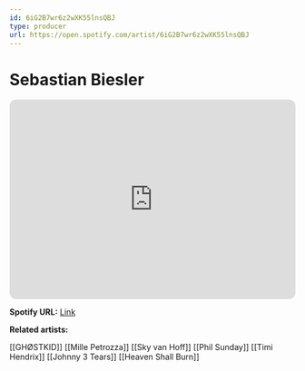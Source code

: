 ```yaml
---
id: 6iG2B7wr6z2wXK55lnsQBJ
type: producer
url: https://open.spotify.com/artist/6iG2B7wr6z2wXK55lnsQBJ
---
```

# Sebastian Biesler

<iframe style="border-radius:12px" src="https://open.spotify.com/embed/artist/6iG2B7wr6z2wXK55lnsQBJ" width="100%" height="352" frameBorder="0" allowfullscreen="" allow="autoplay; clipboard-write; encrypted-media; fullscreen; picture-in-picture" loading="lazy"></iframe>

**Spotify URL:** [Link](https://open.spotify.com/artist/6iG2B7wr6z2wXK55lnsQBJ)

**Related artists:**

[[GHØSTKID]]
[[Mille Petrozza]]
[[Sky van Hoff]]
[[Phil Sunday]]
[[Timi Hendrix]]
[[Johnny 3 Tears]]
[[Heaven Shall Burn]]
